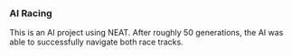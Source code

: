 ### AI Racing
This is an AI project using NEAT. After roughly 50 generations, the AI was able to successfully navigate both race tracks. 
